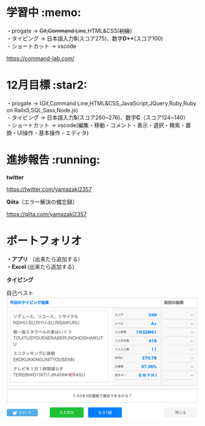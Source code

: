 # 学習中 \:memo:
・progate → ~~Git,Command Line~~,HTML&CSS(~~初級~~)
<br>
・タイピング → 日本語入力**S**(スコア275)、数字**D++**(スコア100)
<br>
・ショートカット → vscode

https://command-lab.com/

# 12月目標 \:star2:
・progate → (Git,Command Line,HTML&CSS,JavaScript,JQuery,Ruby,Ruby on Rails5,SQL,Sass,Node.js)
<br>
・タイピング → 日本語入力**S**(スコア260~276)、数字**C**（スコア124~140）
<br>
・ショートカット → vscode(編集・移動・コメント・表示・選択・検索・置換・UI操作・基本操作・エディタ)

# 進捗報告 \:running:

**twitter**

https://twitter.com/yamazaki2357

**Qiita**（エラー解決の備忘録）

https://qiita.com/yamazaki2357

# ポートフォリオ

**・アプリ**
（出来たら追加する）
<br>
**・Excel**
(出来たら追加する)

**タイピング**

自己ベスト
<br>
![タイピング腕試し](/img/自己ベスト.png)
